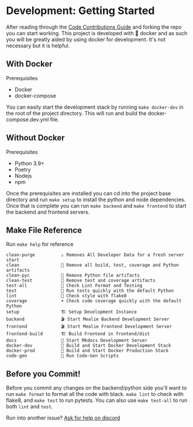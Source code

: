 # Development: Getting Started

After reading through the [Code Contributions Guide](../developers-guide/code-contributions.md) and forking the repo you can start working. This project is developed with :whale: docker and as such you will be greatly aided by using docker for development. It's not necessary but it is helpful.

## With Docker
Prerequisites

- Docker
- docker-compose

You can easily start the development stack by running `make docker-dev` in the root of the project directory. This will run and build the docker-compose.dev.yml file.

## Without Docker
Prerequisites

- Python 3.9+
- Poetry
- Nodejs
- npm

Once the prerequisites are installed you can cd into the project base directory and run `make setup` to install the python and node dependencies. Once that is complete you can run `make backend` and `make frontend` to start the backend and frontend servers. 

## Make File Reference 

Run `make help` for reference

```
clean-purge          ⚠️ Removes All Developer Data for a fresh server start
clean                🧹 Remove all build, test, coverage and Python artifacts
clean-pyc            🧹 Remove Python file artifacts
clean-test           🧹 Remove test and coverage artifacts
test-all             🧪 Check Lint Format and Testing
test                 🧪 Run tests quickly with the default Python
lint                 🧺 Check style with flake8
coverage             ☂️ Check code coverage quickly with the default Python
setup                🏗 Setup Development Instance
backend              🎬 Start Mealie Backend Development Server
frontend             🎬 Start Mealie Frontend Development Server
frontend-build       🏗 Build Frontend in frontend/dist
docs                 📄 Start Mkdocs Development Server
docker-dev           🐳 Build and Start Docker Development Stack
docker-prod          🐳 Build and Start Docker Production Stack
code-gen             🤖 Run Code-Gen Scripts

```

## Before you Commit! 

Before you commit any changes on the backend/python side you'll want to run `make format` to format all the code with black. `make lint` to check with flake8, and `make test` to run pytests. You can also use `make test-all` to run both `lint` and `test`. 

Run into another issue? [Ask for help on discord](https://discord.gg/QuStdQGSGK)